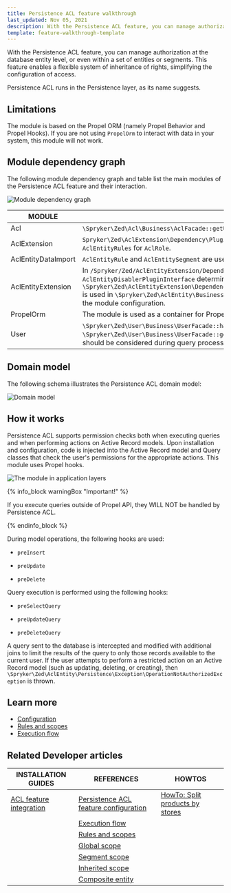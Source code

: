 ```yaml
---
title: Persistence ACL feature walkthrough
last_updated: Nov 05, 2021
description: With the Persistence ACL feature, you can manage authorization at the database entity level, or even within a set of entities or segments.
template: feature-walkthrough-template
---
```


With the Persistence ACL feature, you can manage authorization at the database entity level, or even within a set of entities or segments. This feature enables a flexible system of inheritance of rights, simplifying the configuration of access.

Persistence ACL runs in the Persistence layer, as its name suggests.

## Limitations
The module is based on the Propel ORM (namely Propel Behavior and Propel Hooks). If you are not using `PropelOrm` to interact with data in your system, this module will not work.

## Module dependency graph

The following module dependency graph and table list the main modules of the Persistence ACL feature and their interaction.

![Module dependency graph](https://confluence-connect.gliffy.net/embed/image/b15ac7bf-e35f-4298-90da-b7d0c8227be9.png?utm_medium=live&utm_source=custom)

| MODULE | DESCRIPTION |
|-----|-----|
| Acl | `\Spryker\Zed\Acl\Business\AclFacade::getUserRoles()` is used to get logged in user `AclRoles`. |
| AclExtension | `Spryker\Zed\AclExtension\Dependency\Plugin\AclRolePostSavePluginInterface` is used to save `AclEntityRules` for `AclRole`.|
| AclEntityDataImport | `AclEntityRule` and `AclEntitySegment` are used to import data. |
| AclEntityExtension |  In `/Spryker/Zed/AclEntityExtension/Dependency/Plugin/AclEntityDisablerPluginInterface`, `AclEntityDisablerPluginInterface` determines whether the feature is enabled. <br /> `\Spryker\Zed\AclEntityExtension\Dependency\Plugin\AclEntityMetadataConfigExpanderPluginInterface` is used in `\Spryker\Zed\AclEntity\Business\AclEntityFacade::getAclEntityMetadataConfig()` to expand the module configuration. |
| PropelOrm | The module is used as a container for Propel library. |
| User | `\Spryker\Zed\User\Business\UserFacade::hasCurrentUser()` is used to check if the user is logged in. <br /> `\Spryker\Zed\User\Business\UserFacade::getCurrentUser()` is used to determine which `AclEntityRules` should be considered during query processing. |

## Domain model

The following schema illustrates the Persistence ACL domain model:

![Domain model](https://confluence-connect.gliffy.net/embed/image/4fe4c0ba-1192-4aca-97f8-d996dfccc583.png?utm_medium=live&utm_source=custom)

## How it works

Persistence ACL supports permission checks both when executing queries and when performing actions on Active Record models. Upon installation and configuration, code is injected into the Active Record model and Query classes that check the user's permissions for the appropriate actions. This module uses Propel hooks.

![The module in application layers](https://confluence-connect.gliffy.net/embed/image/13f16eaa-9491-43ab-887d-0004c716eef4.png?utm_medium=live&utm_source=custom)

{% info_block warningBox "Important!" %}

If you execute queries outside of Propel API, they WILL NOT be handled by Persistence ACL.

{% endinfo_block %}

During model operations, the following hooks are used:

- `preInsert`

- `preUpdate`

- `preDelete`



Query execution is performed using the following hooks:

- `preSelectQuery`

- `preUpdateQuery`

- `preDeleteQuery`

A query sent to the database is intercepted and modified with additional joins to limit the results of the query to only those records available to the current user. If the user attempts to perform a restricted action on an Active Record model (such as updating, deleting, or creating), then `\Spryker\Zed\AclEntity\Persistence\Exception\OperationNotAuthorizedException` is thrown.

## Learn more

- [Configuration](/docs/marketplace/dev/feature-walkthroughs/{{page.version}}/persistence-acl-feature-walkthrough/persistence-acl-feature-configuration.html)
- [Rules and scopes](/docs/marketplace/dev/feature-walkthroughs/{{page.version}}/persistence-acl-feature-walkthrough/rules-and-scopes/rules-and-scopes.html)
- [Execution flow](/docs/marketplace/dev/feature-walkthroughs/{{page.version}}/persistence-acl-feature-walkthrough/execution-flow.html)

## Related Developer articles

|INSTALLATION GUIDES  | REFERENCES  | HOWTOS  |
|---------|---------|---------|
| [ACL feature integration](/docs/marketplace/dev/feature-integration-guides/{{page.version}}/acl-feature-integration.html)   | [Persistence ACL feature configuration](/docs/marketplace/dev/feature-walkthroughs/{{page.version}}/persistence-acl-feature-walkthrough/persistence-acl-feature-configuration.html) | [HowTo: Split products by stores](/docs/marketplace/dev/howtos/how-to-split-products-by-stores.html)|
|  | [Execution flow](/docs/marketplace/dev/feature-walkthroughs/{{page.version}}/persistence-acl-feature-walkthrough/execution-flow.html) |    |
|  | [Rules and scopes](/docs/marketplace/dev/feature-walkthroughs/{{page.version}}/persistence-acl-feature-walkthrough/rules-and-scopes/rules-and-scopes.html) |    |
|  | [Global scope](/docs/marketplace/dev/feature-walkthroughs/{{page.version}}/persistence-acl-feature-walkthrough/rules-and-scopes/global-scope.html) |    |
|  | [Segment scope](/docs/marketplace/dev/feature-walkthroughs/{{page.version}}/persistence-acl-feature-walkthrough/rules-and-scopes/segment-scope.html) |  |
|  | [Inherited scope](/docs/marketplace/dev/feature-walkthroughs/{{page.version}}/persistence-acl-feature-walkthrough/rules-and-scopes/inherited-scope.html) |  |
|  | [Composite entity](/docs/marketplace/dev/feature-walkthroughs/{{page.version}}/persistence-acl-feature-walkthrough/rules-and-scopes/composite-entity.html) |   |
